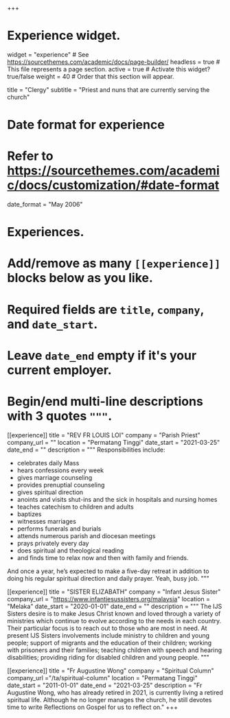 +++
# Experience widget.
widget = "experience"  # See https://sourcethemes.com/academic/docs/page-builder/
headless = true  # This file represents a page section.
active = true  # Activate this widget? true/false
weight = 40  # Order that this section will appear.

title = "Clergy"
subtitle = "Priest and nuns that are currently serving the church"

# Date format for experience
#   Refer to https://sourcethemes.com/academic/docs/customization/#date-format
date_format = "May 2006"

# Experiences.
#   Add/remove as many `[[experience]]` blocks below as you like.
#   Required fields are `title`, `company`, and `date_start`.
#   Leave `date_end` empty if it's your current employer.
#   Begin/end multi-line descriptions with 3 quotes `"""`.
[[experience]]
  title = "REV FR LOUIS LOI"
  company = "Parish Priest"
  company_url = ""
  location = "Permatang Tinggi"
  date_start = "2021-03-25"
  date_end = ""
  description = """
  Responsibilities include:
  - celebrates daily Mass
  - hears confessions every week
  - gives marriage counseling
  - provides prenuptial counseling
  - gives spiritual direction
  - anoints and visits shut-ins and the sick in hospitals and nursing homes
  - teaches catechism to children and adults
  - baptizes
  - witnesses marriages
  - performs funerals and burials
  - attends numerous parish and diocesan meetings
  - prays privately every day
  - does spiritual and theological reading
  - and finds time to relax now and then with family and friends.

  And once a year, he’s expected to make a five-day retreat in addition to doing his regular spiritual direction and daily prayer. Yeah, busy job.
  """

[[experience]]
  title = "SISTER ELIZABATH"
  company = "Infant Jesus Sister"
  company_url = "https://www.infantjesussisters.org/malaysia"
  location = "Melaka"
  date_start = "2020-01-01"
  date_end = ""
  description = """
  The IJS Sisters desire is to make Jesus Christ known and loved through a variety of ministries which continue to evolve according to the needs in each country. Their particular focus is to reach out to those who are most in need. At present IJS Sisters involvements include ministry to children and young people; support of migrants and the education of their children; working with prisoners and their families; teaching children with speech and hearing disabilities; providing riding for disabled children and young people.
  """

[[experience]]
  title = "Fr Augustine Wong"
  company = "Spiritual Column"
  company_url ="/ta/spiritual-column"
  location = "Permatang Tinggi"
  date_start = "2011-01-01"
  date_end = "2021-03-25"
  description = "Fr Augustine Wong, who has already retired in 2021, is currently living a retired spiritual life. Although he no longer manages the church, he still devotes time to write Reflections on Gospel for us to reflect on."
+++
